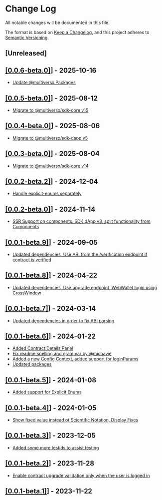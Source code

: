 # Change Log

All notable changes will be documented in this file.

The format is based on [Keep a Changelog](https://keepachangelog.com/en/1.0.0/),
and this project adheres to [Semantic Versioning](https://semver.org/spec/v2.0.0.html).

## [Unreleased]

## [[0.0.6-beta.0]](https://github.com/multiversx/mx-sdk-dapp-sc-explorer/pull/34)] - 2025-10-16

- [Update @multiversx Packages](https://github.com/multiversx/mx-sdk-dapp-sc-explorer/pull/33)

## [[0.0.5-beta.0]](https://github.com/multiversx/mx-sdk-dapp-sc-explorer/pull/32)] - 2025-08-12

- [Migrate to @multiversx/sdk-core v15](https://github.com/multiversx/mx-sdk-dapp-sc-explorer/pull/31)

## [[0.0.4-beta.0]](https://github.com/multiversx/mx-sdk-dapp-sc-explorer/pull/30)] - 2025-08-06

- [Migrate to @multiversx/sdk-dapp v5](https://github.com/multiversx/mx-sdk-dapp-sc-explorer/pull/29)

## [[0.0.3-beta.0]](https://github.com/multiversx/mx-sdk-dapp-sc-explorer/pull/27)] - 2025-08-04

- [Migrate to @multiversx/sdk-core v14](https://github.com/multiversx/mx-sdk-dapp-sc-explorer/pull/28)

## [[0.0.2-beta.2]](https://github.com/multiversx/mx-sdk-dapp-sc-explorer/pull/26)] - 2024-12-04

- [Handle explicit-enums separately](https://github.com/multiversx/mx-sdk-dapp-sc-explorer/pull/26)

## [[0.0.2-beta.0]](https://github.com/multiversx/mx-sdk-dapp-sc-explorer/pull/25)] - 2024-11-14

- [SSR Support on components, SDK dApp v3, split functionality from Components](https://github.com/multiversx/mx-sdk-dapp-sc-explorer/pull/24)

## [[0.0.1-beta.9]](https://github.com/multiversx/mx-sdk-dapp-sc-explorer/pull/23)] - 2024-09-05

- [Updated dependencies, Use ABI from the /verification endpoint if contract is verified](https://github.com/multiversx/mx-sdk-dapp-sc-explorer/pull/22)

## [[0.0.1-beta.8]](https://github.com/multiversx/mx-sdk-dapp-sc-explorer/pull/21)] - 2024-04-22

- [Updated dependencies, Use upgrade endpoint, WebWallet login using CrossWindow](https://github.com/multiversx/mx-sdk-dapp-sc-explorer/pull/20)

## [[0.0.1-beta.7]](https://github.com/multiversx/mx-sdk-dapp-sc-explorer/pull/19)] - 2024-03-14

- [Updated dependencies in order to fix ABI parsing](https://github.com/multiversx/mx-sdk-dapp-sc-explorer/pull/19)

## [[0.0.1-beta.6]](https://github.com/multiversx/mx-sdk-dapp-sc-explorer/pull/18)] - 2024-01-22

- [Added Contract Details Panel](https://github.com/multiversx/mx-sdk-dapp-sc-explorer/pull/17)
- [Fix readme spelling and grammar by @michavie](https://github.com/multiversx/mx-sdk-dapp-sc-explorer/pull/16)
- [Added a new Config Context, added support for loginParams](https://github.com/multiversx/mx-sdk-dapp-sc-explorer/pull/15)
- [Updated packages](https://github.com/multiversx/mx-sdk-dapp-sc-explorer/pull/13)

## [[0.0.1-beta.5]](https://github.com/multiversx/mx-sdk-dapp-sc-explorer/pull/12)] - 2024-01-08

- [Added support for Explicit Enums](https://github.com/multiversx/mx-sdk-dapp-sc-explorer/pull/11)

## [[0.0.1-beta.4]](https://github.com/multiversx/mx-sdk-dapp-sc-explorer/pull/10)] - 2024-01-05

- [Show fixed value instead of Scientific Notation, Display Fixes](https://github.com/multiversx/mx-sdk-dapp-sc-explorer/pull/9)

## [[0.0.1-beta.3]](https://github.com/multiversx/mx-sdk-dapp-sc-explorer/pull/8)] - 2023-12-05

- [Added some more testids to assist testing](https://github.com/multiversx/mx-sdk-dapp-sc-explorer/pull/7)

## [[0.0.1-beta.2]](https://github.com/multiversx/mx-sdk-dapp-sc-explorer/pull/6)] - 2023-11-28

- [Enable contract upgrade validation only when the user is logged in](https://github.com/multiversx/mx-sdk-dapp-sc-explorer/pull/5)

## [[0.0.1-beta.1]](https://github.com/multiversx/mx-sdk-dapp-sc-explorer/pull/3)] - 2023-11-22

